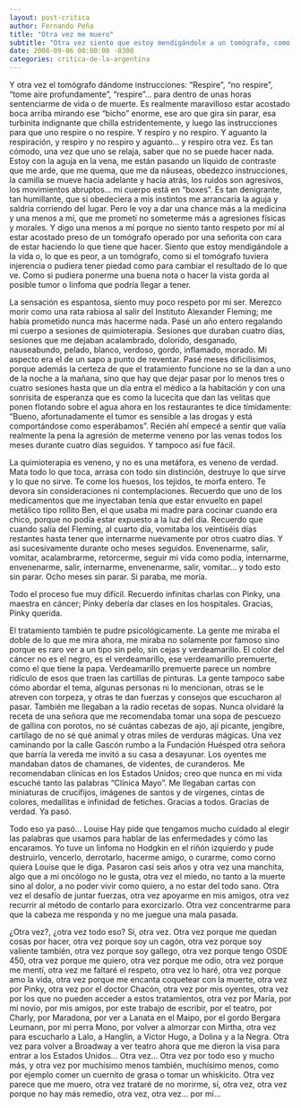 ```yaml
---
layout: post-critica
author: Fernando Peña
title: "Otra vez me muero"
subtitle: "Otra vez siento que estoy mendigándole a un tomógrafo, como si éste tuviera injerencia para cambiar el resultado de lo que ve."
date: 2008-09-06 00:00:00 -0300
categories: critica-de-la-argentina
---
```

Y otra vez el tomógrafo dándome instrucciones: “Respire”, “no respire”, “tome aire profundamente”, “respire”... para dentro de unas horas sentenciarme de vida o de muerte. Es realmente maravilloso estar acostado boca arriba mirando ese “bicho” enorme, ese aro que gira sin parar, esa turbinita indignante que chilla estridentemente, y luego las instrucciones para que uno respire o no respire. Y respiro y no respiro. Y aguanto la respiración, y respiro y no respiro y aguanto... y respiro otra vez. Es tan cómodo, una vez que uno se relaja, saber que no se puede hacer nada. Estoy con la aguja en la vena, me están pasando un líquido de contraste que me arde, que me quema, que me da náuseas, obedezco instrucciones, la camilla se mueve hacia adelante y hacia atrás, los ruidos son agresivos, los movimientos abruptos... mi cuerpo está en “boxes”. Es tan denigrante, tan humillante, que si obedeciera a mis instintos me arrancaría la aguja y saldría corriendo del lugar. Pero le voy a dar una chance más a la medicina y una menos a mí, que me prometí no someterme más a agresiones físicas y morales. Y digo una menos a mí porque no siento tanto respeto por mí al estar acostado preso de un tomógrafo operado por una señorita con cara de estar haciendo lo que tiene que hacer. Siento que estoy mendigándole a la vida o, lo que es peor, a un tomógrafo, como si el tomógrafo tuviera injerencia o pudiera tener piedad como para cambiar el resultado de lo que ve. Como si pudiera ponerme una buena nota o hacer la vista gorda al posible tumor o linfoma que podría llegar a tener.

La sensación es espantosa, siento muy poco respeto por mi ser. Merezco morir como una rata rabiosa al salir del Instituto Alexander Fleming; me había prometido nunca más hacerme nada. Pasé un año entero regalando mi cuerpo a sesiones de quimioterapia. Sesiones que duraban cuatro días, sesiones que me dejaban acalambrado, dolorido, desganado, nauseabundo, pelado, blanco, verdoso, gordo, inflamado, morado. Mi aspecto era el de un sapo a punto de reventar. Pasé meses dificilísimos, porque además la certeza de que el tratamiento funcione no se la dan a uno de la noche a la mañana, sino que hay que dejar pasar por lo menos tres o cuatro sesiones hasta que un día entra el médico a la habitación y con una sonrisita de esperanza que es como la lucecita que dan las velitas que ponen flotando sobre el agua ahora en los restaurantes te dice tímidamente: “Bueno, afortunadamente el tumor es sensible a las drogas y está comportándose como esperábamos”. Recién ahí empecé a sentir que valía realmente la pena la agresión de meterme veneno por las venas todos los meses durante cuatro días seguidos. Y tampoco así fue fácil.

La quimioterapia es veneno, y no es una metáfora, es veneno de verdad. Mata todo lo que toca, arrasa con todo sin distinción, destruye lo que sirve y lo que no sirve. Te come los huesos, los tejidos, te morfa entero. Te devora sin consideraciones ni contemplaciones. Recuerdo que uno de los medicamentos que me inyectaban tenía que estar envuelto en papel metálico tipo rollito Ben, el que usaba mi madre para cocinar cuando era chico, porque no podía estar expuesto a la luz del día. Recuerdo que cuando salía del Fleming, al cuarto día, vomitaba los veintiséis días restantes hasta tener que internarme nuevamente por otros cuatro días. Y así sucesivamente durante ocho meses seguidos. Envenenarme, salir, vomitar, acalambrarme, retorcerme, seguir mi vida como podía, internarme, envenenarme, salir, internarme, envenenarme, salir, vomitar... y todo esto sin parar. Ocho meses sin parar. Si paraba, me moría.

Todo el proceso fue muy difícil. Recuerdo infinitas charlas con Pinky, una maestra en cáncer; Pinky debería dar clases en los hospitales. Gracias, Pinky querida.

El tratamiento también te pudre psicológicamente. La gente me miraba el doble de lo que me mira ahora, me miraba no solamente por famoso sino porque es raro ver a un tipo sin pelo, sin cejas y verdeamarillo. El color del cáncer no es el negro, es el verdeamarillo, ese verdeamarillo premuerte, como el que tiene la papa. Verdeamarillo premuerte parece un nombre ridículo de esos que traen las cartillas de pinturas. La gente tampoco sabe cómo abordar el tema, algunas personas ni lo mencionan, otras se le atreven con torpeza, y otras te dan fuerzas y consejos que escucharon al pasar. También me llegaban a la radio recetas de sopas. Nunca olvidaré la receta de una señora que me recomendaba tomar una sopa de pescuezo de gallina con porotos, no sé cuántas cabezas de ajo, ají picante, jengibre, cartílago de no sé qué animal y otras miles de verduras mágicas. Una vez caminando por la calle Gascón rumbo a la Fundación Huésped otra señora que barría la vereda me invitó a su casa a desayunar. Los oyentes me mandaban datos de chamanes, de videntes, de curanderos. Me recomendaban clínicas en los Estados Unidos; creo que nunca en mi vida escuché tanto las palabras “Clínica Mayo”. Me llegaban cartas con miniaturas de crucifijos, imágenes de santos y de vírgenes, cintas de colores, medallitas e infinidad de fetiches. Gracias a todos. Gracias de verdad. Ya pasó.

Todo eso ya pasó... Louise Hay pide que tengamos mucho cuidado al elegir las palabras que usamos para hablar de las enfermedades y cómo las encaramos. Yo tuve un linfoma no Hodgkin en el riñón izquierdo y pude destruirlo, vencerlo, derrotarlo, hacerme amigo, o curarme, como corno quiera Louise que le diga. Pasaron casi seis años y otra vez una manchita, algo que a mi oncólogo no le gusta, otra vez el miedo, no tanto a la muerte sino al dolor, a no poder vivir como quiero, a no estar del todo sano. Otra vez el desafío de juntar fuerzas, otra vez apoyarme en mis amigos, otra vez recurrir al método de contarlo para exorcizarlo. Otra vez concentrarme para que la cabeza me responda y no me juegue una mala pasada.

¿Otra vez?, ¿otra vez todo eso? Sí, otra vez. Otra vez porque me quedan cosas por hacer, otra vez porque soy un cagón, otra vez porque soy valiente también, otra vez porque soy gallego, otra vez porque tengo OSDE 450, otra vez porque me quiero, otra vez porque me odio, otra vez porque me mentí, otra vez me faltaré el respeto, otra vez lo haré, otra vez porque amo la vida, otra vez porque me encanta coquetear con la muerte, otra vez por Pinky, otra vez por el doctor Chacón, otra vez por mis oyentes, otra vez por los que no pueden acceder a estos tratamientos, otra vez por María, por mi novio, por mis amigos, por este trabajo de escribir, por el teatro, por Charly, por Maradona, por ver a Lanata en el Maipo, por el gordo Bergara Leumann, por mi perra Mono, por volver a almorzar con Mirtha, otra vez para escucharlo a Lalo, a Hanglin, a Víctor Hugo, a Dolina y a la Negra. Otra vez para volver a Broadway a ver teatro ahora que me dieron la visa para entrar a los Estados Unidos... Otra vez... Otra vez por todo eso y mucho más, y otra vez por muchísimo menos también, muchísimo menos, como por ejemplo comer un cuernito de grasa o tomar un whiskicito. Otra vez parece que me muero, otra vez trataré de no morirme, sí, otra vez, otra vez porque no hay más remedio, otra vez, otra vez... por mí...
